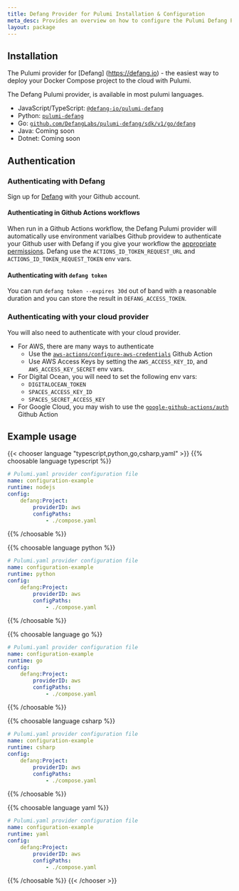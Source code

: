 ```yaml
---
title: Defang Provider for Pulumi Installation & Configuration
meta_desc: Provides an overview on how to configure the Pulumi Defang Provider.
layout: package
---
```

## Installation

The Pulumi provider for [Defang] (https://defang.io) - the easiest way to deploy your Docker Compose project to the cloud with Pulumi.

The Defang Pulumi provider, is available in most pulumi languages. 

* JavaScript/TypeScript: [`@defang-io/pulumi-defang`](https://www.npmjs.com/package/@defang-io/pulumi-defang)
* Python: [`pulumi-defang`](https://pypi.org/project/pulumi-defang/)
* Go: [`github.com/DefangLabs/pulumi-defang/sdk/v1/go/defang`](https://github.com/DefangLabs/pulumi-defang)
* Java: Coming soon
* Dotnet: Coming soon

## Authentication

### Authenticating with Defang

Sign up for [Defang](https://defang.io) with your Github account.

#### Authenticating in Github Actions workflows

When run in a Github Actions workflow, the Defang Pulumi provider will automatically use environment varialbes Github providew to authenticate your Github user with Defang if you give your workflow the [appropriate permissions](https://docs.github.com/en/actions/security-for-github-actions/security-hardening-your-deployments/about-security-hardening-with-openid-connect#adding-permissions-settings). Defang use the `ACTIONS_ID_TOKEN_REQUEST_URL` and `ACTIONS_ID_TOKEN_REQUEST_TOKEN` env vars.

#### Authenticating with `defang token`

You can run `defang token --expires 30d` out of band with a reasonable duration and you can store the result in `DEFANG_ACCESS_TOKEN`.

### Authenticating with your cloud provider

You will also need to authenticate with your cloud provider.

* For AWS, there are many ways to authenticate
    - Use the [`aws-actions/configure-aws-credentials`](https://github.com/aws-actions/configure-aws-credentials) Github Action
    - Use AWS Access Keys by setting the `AWS_ACCESS_KEY_ID`, and `AWS_ACCESS_KEY_SECRET` env vars.
* For Digital Ocean, you will need to set the following env vars:
    - `DIGITALOCEAN_TOKEN`
    - `SPACES_ACCESS_KEY_ID`
    - `SPACES_SECRET_ACCESS_KEY`
* For Google Cloud, you may wish to use the [`google-github-actions/auth`](https://github.com/google-github-actions/auth) Github Action

## Example usage

{{< chooser language "typescript,python,go,csharp,yaml" >}}
{{% choosable language typescript %}}
```yaml
# Pulumi.yaml provider configuration file
name: configuration-example
runtime: nodejs
config:
    defang:Project:
        providerID: aws
        configPaths:
            - ./compose.yaml
```

{{% /choosable %}}

{{% choosable language python %}}
```yaml
# Pulumi.yaml provider configuration file
name: configuration-example
runtime: python
config:
    defang:Project:
        providerID: aws
        configPaths:
            - ./compose.yaml
```

{{% /choosable %}}

{{% choosable language go %}}
```yaml
# Pulumi.yaml provider configuration file
name: configuration-example
runtime: go
config:
    defang:Project:
        providerID: aws
        configPaths:
            - ./compose.yaml

```

{{% /choosable %}}

{{% choosable language csharp %}}
```yaml
# Pulumi.yaml provider configuration file
name: configuration-example
runtime: csharp
config:
    defang:Project:
        providerID: aws
        configPaths:
            - ./compose.yaml
```

{{% /choosable %}}

{{% choosable language yaml %}}
```yaml
# Pulumi.yaml provider configuration file
name: configuration-example
runtime: yaml
config:
    defang:Project:
        providerID: aws
        configPaths:
            - ./compose.yaml
```

{{% /choosable %}}
{{< /chooser >}}
